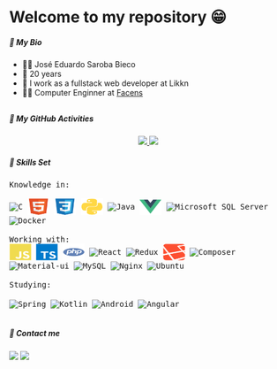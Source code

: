 # Welcome to my repository 😁

##### 📝 My Bio
- 🧑‍💻 José Eduardo Saroba Bieco
- 🎂 20 years
- 💼 I work as a fullstack web developer at <a style="cursor: pointer;" src="https://likkn.com/"> Likkn</a>
- 👨‍🎓 Computer Enginner at <a style="cursor: pointer;" href="https://facens.br">Facens</a>

<div>

##

##### 🤖 My GitHub Activities

<div style="display: inline_block;" align="center">
  <a href="https://github.com/JoseBieco">
  <img height="160em" src="https://github-readme-stats.vercel.app/api?username=JoseBieco&show_icons=true&theme=gotham&include_all_commits=true&count_private=true"/>
  <img height="160em" src="https://github-readme-stats.vercel.app/api/top-langs/?username=JoseBieco&layout=compact&langs_count=7&theme=gotham"/>
 </a>
</div>
 

  
##### 🧠 Skills Set 
 
<div style="display: inline_block;">
    <kbd align="center">
        <kbd>Knowledge in:</kbd>
        <br />
        <br />
        <img align="center" title="C" alt="C" height="30" width="40" src="https://cdn.jsdelivr.net/gh/devicons/devicon/icons/c/c-original.svg">
        <img align="center" title="HTML5" alt="HTML" height="30" width="40" src="https://raw.githubusercontent.com/devicons/devicon/master/icons/html5/html5-original.svg">
        <img align="center"  title="CSS3" alt="CSS" height="30" width="40" src="https://raw.githubusercontent.com/devicons/devicon/master/icons/css3/css3-original.svg">
        <img align="center" title="Python" alt="Python" height="30" width="40" src="https://raw.githubusercontent.com/devicons/devicon/master/icons/python/python-plain.svg">
        <img align="center" title="Java" alt="Java" height="30" width="40" src="https://cdn.jsdelivr.net/gh/devicons/devicon/icons/java/java-original.svg">
        <img align="center" title="VueJS" alt="VueJS" height="30" width="40" src="https://raw.githubusercontent.com/devicons/devicon/master/icons/vuejs/vuejs-original.svg">
        <img align="center" title="Microsoft SQL Server" alt="Microsoft SQL Server" height="30" width="40" src="https://cdn.jsdelivr.net/gh/devicons/devicon/icons/microsoftsqlserver/microsoftsqlserver-plain.svg">
        <img align="center" title="Docker" alt="Docker" height="30" width="40" src="https://cdn.jsdelivr.net/gh/devicons/devicon/icons/docker/docker-original.svg"> 
        <br />
        <br />
    </kbd>
    <kbd align="center">
        <kbd>Working with:</kbd>
        <br />
        <img align="center"  title="Javascript" alt="Js" height="30" width="40" src="https://raw.githubusercontent.com/devicons/devicon/master/icons/javascript/javascript-plain.svg">
        <img align="center" title="TypeScript" alt="TypeScript" height="30" width="40" src="https://raw.githubusercontent.com/devicons/devicon/master/icons/typescript/typescript-plain.svg">
        <img align="center" title="PHP" alt="PHP" height="30" width="40" src="https://raw.githubusercontent.com/devicons/devicon/master/icons/php/php-plain.svg">
        <img align="center" title="React" alt="React" height="30" width="40" src="https://cdn.jsdelivr.net/gh/devicons/devicon/icons/react/react-original.svg" />
        <img align="center" title="Redux" alt="Redux" height="30" width="40" src="https://cdn.jsdelivr.net/gh/devicons/devicon/icons/redux/redux-original.svg" />
        <img align="center" title="Laravel 10" alt="Laravel 10" height="30" width="40" src="https://raw.githubusercontent.com/devicons/devicon/master/icons/laravel/laravel-plain.svg">
        <img align="center" title="Composer" alt="Composer" height="30" width="40" src="https://cdn.jsdelivr.net/gh/devicons/devicon/icons/composer/composer-original.svg">
        <img align="center" title="Material-ui" alt="Material-ui" height="30" width="40" src="https://cdn.jsdelivr.net/gh/devicons/devicon/icons/materialui/materialui-original.svg">
        <img align="center" title="MySQL" alt="MySQL" height="30" width="40" src="https://cdn.jsdelivr.net/gh/devicons/devicon/icons/mysql/mysql-original.svg">
        <img align="center" title="Nginx" alt="Nginx" height="30" width="40" src="https://cdn.jsdelivr.net/gh/devicons/devicon/icons/nginx/nginx-original.svg">
        <img align="center" title="Ubuntu" alt="Ubuntu" height="30" width="40" src="https://cdn.jsdelivr.net/gh/devicons/devicon/icons/ubuntu/ubuntu-plain.svg">
        <br />
        <br />
    </kbd> 
    <kbd align="center">
        <kbd>Studying:</kbd> 
        <br />
        <br />
        <img align="center" title="Spring" alt="Spring" height="30" width="40" src="https://cdn.jsdelivr.net/gh/devicons/devicon/icons/spring/spring-original.svg">
        <img align="center" title="Kotlin" alt="Kotlin" height="30" width="40" src="https://cdn.jsdelivr.net/gh/devicons/devicon/icons/kotlin/kotlin-original.svg">
        <img align="center" title="Android" alt="Android" height="30" width="40" src="https://cdn.jsdelivr.net/gh/devicons/devicon/icons/android/android-original.svg">
        <img align="center" title="Angular" alt="Angular" height="30" width="40" src="https://cdn.jsdelivr.net/gh/devicons/devicon/icons/angularjs/angularjs-original.svg">
    </kbd>
    <br />
    <br />
</div>

##### 💬 Contact me 
<div>
    <a href="https://www.linkedin.com/in/josebieco/" target="_blank"><img src="https://img.shields.io/badge/-LinkedIn-%230077B5?style=for-the-badge&logo=linkedin&logoColor=white" target="_blank"></a>
    <a href = "josebieco@gmail.com"><img src="https://img.shields.io/badge/-Gmail-%23333?style=for-the-badge&logo=gmail&logoColor=white" target="_blank"></a>
</div>
